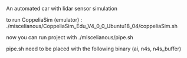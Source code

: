 An automated car with lidar sensor simulation

to run CoppeliaSim (emulator) :
    ./miscelianous/CoppeliaSim_Edu_V4_0_0_Ubuntu18_04/coppeliaSim.sh

now you can run project with ./miscelianous/pipe.sh

pipe.sh need to be placed with the following binary (ai, n4s, n4s_buffer)
